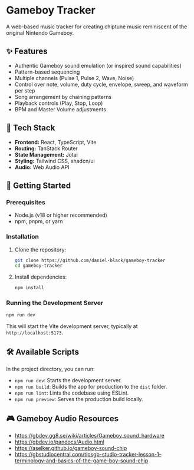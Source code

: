 # Gameboy Tracker

A web-based music tracker for creating chiptune music reminiscent of the original Nintendo Gameboy.

## ✨ Features

- Authentic Gameboy sound emulation (or inspired sound capabilities)
- Pattern-based sequencing
- Multiple channels (Pulse 1, Pulse 2, Wave, Noise)
- Control over note, volume, duty cycle, envelope, sweep, and waveform per step
- Song arrangement by chaining patterns
- Playback controls (Play, Stop, Loop)
- BPM and Master Volume adjustments

## 🚀 Tech Stack

- **Frontend:** React, TypeScript, Vite
- **Routing:** TanStack Router
- **State Management:** Jotai
- **Styling:** Tailwind CSS, shadcn/ui
- **Audio:** Web Audio API

## 🏁 Getting Started

### Prerequisites

- Node.js (v18 or higher recommended)
- npm, pnpm, or yarn

### Installation

1.  Clone the repository:
    ```bash
    git clone https://github.com/daniel-black/gameboy-tracker
    cd gameboy-tracker
    ```
2.  Install dependencies:
    ```bash
    npm install
    ```

### Running the Development Server

```bash
npm run dev
```

This will start the Vite development server, typically at `http://localhost:5173`.

## 🛠️ Available Scripts

In the project directory, you can run:

- `npm run dev`: Starts the development server.
- `npm run build`: Builds the app for production to the `dist` folder.
- `npm run lint`: Lints the codebase using ESLint.
- `npm run preview`: Serves the production build locally.

## 🎮 Gameboy Audio Resources

- https://gbdev.gg8.se/wiki/articles/Gameboy_sound_hardware
- https://gbdev.io/pandocs/Audio.html
- https://aselker.github.io/gameboy-sound-chip
- https://gbstudiocentral.com/tipsgb-studio-tracker-lesson-1-terminology-and-basics-of-the-game-boy-sound-chip
